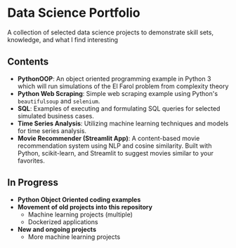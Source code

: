 # Data Science Portfolio

A collection of selected data science projects to demonstrate skill sets, knowledge, and what I find interesting

## Contents
* __PythonOOP__: An object oriented programming example in Python 3 which will run simulations of the El Farol problem from complexity theory
* __Python Web Scraping__: Simple web scraping example using Python's `beautifulsoup` and `selenium`.
* __SQL__: Examples of executing and formulating SQL queries for selected simulated business cases.
* __Time Series Analysis__: Utilizing machine learning techniques and models for time series analysis.
* __Movie Recommender (Streamlit App)__: A content-based movie recommendation system using NLP and cosine similarity. Built with Python, scikit-learn, and Streamlit to suggest movies similar to your favorites.

## In Progress
* __Python Object Oriented coding examples__
* __Movement of old projects into this repository__
  * Machine learning projects (multiple)
  * Dockerized applications
* __New and ongoing projects__
  * More machine learning projects
